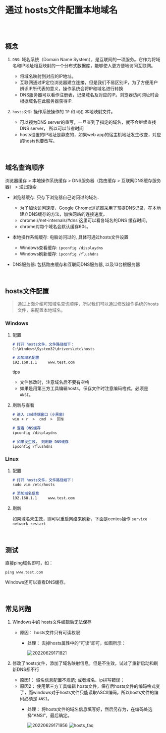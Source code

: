 # 通过 hosts文件配置本地域名

</br>
</br>

## 概念

1. `DNS`: 域名系统（Domain Name System），是互联网的一项服务。它作为将域名和IP地址相互映射的一个分布式数据库，能够使人更方便地访问互联网。
    - 将域名映射到对应的IP地址。
    - 互联网通过IP定位浏览器建立连接，但是我们不易区别IP，为了方便用户辨识IP所代表的意义，操作系统会将IP和域名进行转换
    - DNS服务器可以看作注册表，记录域名及对应的IP。浏览器访问网址时会根据域名在此服务器获得IP.

2. `hosts文件`: 操作系统操作的 `IP` 和 `域名` 本地映射文件。
    - 可以视为DNS server的重写，一旦查到了指定的域名，就不会继续查找DNS server， 所以可以节省时间
    - hosts设置的IP地址是静态的，如果web app的宿主机地址发生改变，对应的hosts也要改写。

</br>

## 域名查询顺序

浏览器缓存  >  本地操作系统缓存  >  DNS服务器（路由缓存 > 互联网DNS缓存服务器）  >  递归搜索

- 浏览器缓存: 只存下浏览器自己访问过的域名.
  - 为了加快访问速度，Google Chrome浏览器采用了预提DNS记录，在本地建立DNS缓存的方法，加快网站的连接速度。
  - chrome://net-internals/#dns 这里可以看各域名的DNS 缓存时间。
  - chrome对每个域名会默认缓存60s。

- 本地操作系统缓存: 电脑访问过的, 具体可通过hosts文件设置
  - Windows查看缓存: `ipconfig /displaydns`
  - Windows刷新缓存: `ipconfig /flushdns`

- DNS服务器: 包括路由缓存和互联网DNS服务器, 以及13台根服务器

</br>

## hosts文件配置

> 通过上面介绍可知域名查询顺序，所以我们可以通过修改操作系统的hosts文件，来配置本地域名。

### Windows

1. 配置

    ```md
    # 打开 hosts文件，文件路径如下：
    C:\Windows\System32\drivers\etc\hosts

    # 添加域名配置
    192.168.1.1     www.test.com
    ```

    tips
    - 文件修改时，注意域名后不要有空格
    - 如果是用第三方工具编辑hosts，保存文件时注意编码格式，必须是`ANSI`。

2. 刷新与查看

    ```md
    # 进入 cmd终端窗口（小黑窗）
    win + r  >  cmd  >  回车

    # 查看 DNS缓存
    ipconfig /displaydns

    # 如果没生效， 则刷新 DNS缓存
    ipconfig /flushdns
    ```

### Linux

1. 配置

    ```md
    # 打开 hosts文件，文件路径如下：
    sudo vim /etc/hosts

    # 添加域名信息
    192.168.1.1     www.test.com
    ```

2. 刷新

    如果域名未生效，则可以重启网络来刷新，下面是centos操作
    `service network restart`

</br>

## 测试

直接ping域名即可，如：

`ping www.test.com`

Windows还可以查看DNS缓存。

</br>

## 常见问题

1. Windows中的 hosts文件编辑后无法保存

    - 原因： hosts文件只有可读权限
      - 处理： 去掉hosts属性中的“可读”即可，如图所示：

        ![20220629171821](https://gitee.com/librarookie/picgo/raw/main/images/md_20220629171821.png)

2. 修改了hosts文件，添加了域名映射信息，但是不生效，试过了重新启动和刷新DNS都不行

    - 原因1： 域名信息配置不规范; 或者域名、ip拼写错误；
    - 原因2： 使用第三方工具编辑 hosts文件，保存后hosts文件的编码格式变了，而windows对于hosts文件只能读取ASCII编码，所以hosts文件的编码必须是 `ANSI`。
      - 处理： 将hosts文件的域名信息填写好，然后另存为，在编码处选择“ANSI”，最后确定。

        ![20220629171956](https://gitee.com/librarookie/picgo/raw/main/images/md_20220629171956.png)
        ![hosts_faq](https://gitee.com/librarookie/picgo/raw/main/images/md_hosts_faq.png)

</br>
</br>
